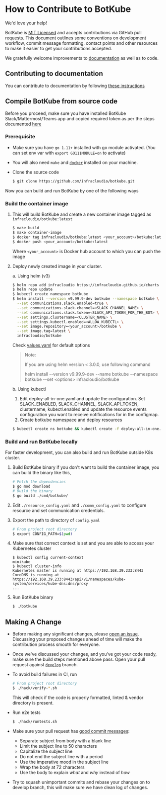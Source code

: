 # How to Contribute to BotKube

We'd love your help!

BotKube is [MIT Licensed](LICENSE) and accepts contributions via GitHub pull requests. This document outlines some  conventions on development workflow, commit message formatting, contact points and other resources to make it easier to get your contributions accepted.

We gratefully welcome improvements to [documentation](https://www.botkube.io/ "Go to documentation site") as well as to code.

## Contributing to documentation

You can contribute to documentation by following [these instructions](https://github.com/infracloudio/botkube-docs#contributing "Contributing to BotKube Docs")

## Compile BotKube from source code

Before you proceed, make sure you have installed BotKube Slack/Mattermost/Teams app and copied required token as per the steps documented [here](https://www.botkube.io/installation/)

### Prerequisite

* Make sure you have `go 1.11+` installed with go module activated. (You can set env var with `export GO111MODULE=on` to activate)

* You will also need `make` and [`docker`](https://docs.docker.com/install/) installed on your
machine.
* Clone the source code
   ```sh
   $ git clone https://github.com/infracloudio/botkube.git
   ```

Now you can build and run BotKube by one of the following ways

### Build the container image

1. This will build BotKube and create a new container image tagged as `infracloudio/botkube:latest`
   ```sh
   $ make build
   $ make container-image
   $ docker tag infracloudio/botkube:latest <your_account>/botkube:latest
   $ docker push <your_account>/botkube:latest
   ```
   Where `<your_account>` is Docker hub account to which you can push the image

2. Deploy newly created image in your cluster.

   a. Using helm (v3)

   ```sh
   $ helm repo add infracloudio https://infracloudio.github.io/charts
   $ helm repo update
   $ kubectl create namespace botkube
   $ helm install --version v9.99.9-dev botkube --namespace botkube \
     --set communications.slack.enabled=true \
     --set communications.slack.channel=<SLACK_CHANNEL_NAME> \
     --set communications.slack.token=<SLACK_API_TOKEN_FOR_THE_BOT> \
     --set settings.clustername=<CLUSTER_NAME> \
     --set settings.kubectl.enabled=<ALLOW_KUBECTL> \
     --set image.repository=<your_account>/botkube \
     --set image.tag=latest \
     infracloudio/botkube
   ```

   Check [values.yaml](https://github.com/infracloudio/botkube/blob/develop/helm/botkube/values.yaml) for default options

   > Note:
   >
   > If you are using helm version < 3.0.0, use following command
   >
   > helm install --version v9.99.9-dev --name botkube --namespace botkube --set \<options\> infracloudio/botkube

   b. Using kubectl

     1. Edit deploy-all-in-one.yaml and update the configuration.
        Set SLACK_ENABLED, SLACK_CHANNEL, SLACK_API_TOKEN, clustername, kubectl.enabled and update the resource events configuration you want to receive notifications for in the configmap.
     2. Create botkube namespace and deploy resources
     ```sh
     $ kubectl create ns botkube && kubectl create -f deploy-all-in-one.yaml -n botkube
     ```

### Build and run BotKube locally

For faster development, you can also build and run BotKube outside K8s cluster.

1. Build BotKube binary if you don't want to build the container image, you can build the binary like this,
   ```sh
   # Fetch the dependencies
   $ go mod download
   # Build the binary
   $ go build ./cmd/botkube/
   ```
2. Edit `./resource_config.yaml` and `./comm_config.yaml` to configure resource and set communication credentials.

3. Export the path to directory of `config.yaml`
   ```sh
   # From project root directory
   $ export CONFIG_PATH=$(pwd)
   ```
4. Make sure that correct context is set and you are able to access your Kubernetes cluster
   ```console
   $ kubectl config current-context
   minikube
   $ kubectl cluster-info
   Kubernetes master is running at https://192.168.39.233:8443
   CoreDNS is running at https://192.168.39.233:8443/api/v1/namespaces/kube-system/services/kube-dns:dns/proxy
   ...
	```
5. Run BotKube binary
   ```sh
   $ ./botkube
   ```

## Making A Change

* Before making any significant changes, please [open an issue](https://github.com/infracloudio/botkube/issues). Discussing your proposed changes ahead of time will make the contribution process smooth for everyone.

* Once we've discussed your changes, and you've got your code ready, make sure the build steps mentioned above pass. Open your pull request against [`develop`](http://github.com/infracloudio/botkube/tree/develop) branch.

* To avoid build failures in CI, run
  ```sh
  # From project root directory
  $ ./hack/verify-*.sh
  ```
  This will check if the code is properly formatted, linted & vendor directory is present.

* Run e2e tests
  ```sh
  $ ./hack/runtests.sh
  ```

* Make sure your pull request has [good commit messages](https://chris.beams.io/posts/git-commit/):
  * Separate subject from body with a blank line
  * Limit the subject line to 50 characters
  * Capitalize the subject line
  * Do not end the subject line with a period
  * Use the imperative mood in the subject line
  * Wrap the body at 72 characters
  * Use the body to explain _what_ and _why_ instead of _how_

* Try to squash unimportant commits and rebase your changes on to develop branch, this will make sure we have clean log of changes.
